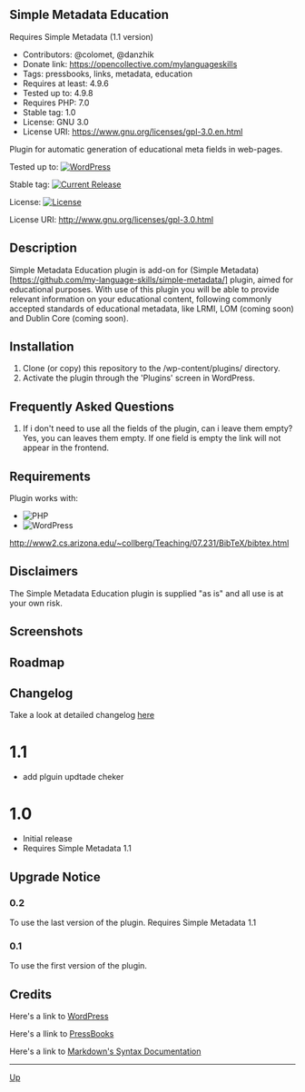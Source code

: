 ## Simple Metadata Education

Requires Simple Metadata (1.1 version)

* Contributors: @colomet, @danzhik
* Donate link: https://opencollective.com/mylanguageskills
* Tags: pressbooks, links, metadata, education
* Requires at least: 4.9.6
* Tested up to: 4.9.8
* Requires PHP: 7.0
* Stable tag: 1.0
* License: GNU 3.0
* License URI: https://www.gnu.org/licenses/gpl-3.0.en.html

Plugin for automatic generation of educational meta fields in web-pages.


Tested up to: [![WordPress](https://img.shields.io/wordpress/v/akismet.svg)](https://wordpress.org/download/)


Stable tag: [![Current Release](https://img.shields.io/github/release/my-language-skills/simple-metadata-education.svg)](https://github.com/my-language-skills/simple-metadata-education/releases/latest/)

License:  [![License](https://img.shields.io/badge/license-GPL--3.0%2B-red.svg)](https://github.com/my-language-skills/simple-metadata-education/blob/master/license.txt)

License URI: http://www.gnu.org/licenses/gpl-3.0.html

## Description  
Simple Metadata Education plugin is add-on for (Simple Metadata)[https://github.com/my-language-skills/simple-metadata/] plugin, aimed for educational purposes. With use of this plugin you will be able to provide relevant information on your educational content, following commonly accepted standards of educational metadata, like LRMI, LOM (coming soon) and Dublin Core (coming soon).

## Installation
1. Clone (or copy) this repository to the /wp-content/plugins/ directory.
2. Activate the plugin through the  'Plugins' screen in WordPress.

## Frequently Asked Questions
1. If i don't need to use all the fields of the plugin, can i leave them empty? Yes, you can leaves them empty. If one field is empty the link will not appear in the frontend.

## Requirements
Plugin works with:

- ![PHP](https://img.shields.io/badge/PHP-7.2.X-blue.svg)
- ![WordPress](https://img.shields.io/badge/WordPress-4.9.8-blue.svg)



http://www2.cs.arizona.edu/~collberg/Teaching/07.231/BibTeX/bibtex.html


## Disclaimers
The Simple Metadata Education plugin is supplied "as is" and all use is at your own risk.

## Screenshots

## Roadmap


## Changelog

Take a look at detailed changelog [here](/doc/CHANGELOG.md)
# 1.1
* add plguin updtade cheker

# 1.0
* Initial release
* Requires Simple Metadata 1.1

## Upgrade Notice
### 0.2
To use the last version of the plugin. Requires Simple Metadata 1.1

### 0.1
To use the first version of the plugin.


## Credits

Here's a link to [WordPress](https://wordpress.org/)

Here's a llink to [PressBooks](https://pressbooks.org/get-involved/)

Here's a link to [Markdown's Syntax Documentation](https://daringfireball.net/projects/markdown/syntax)

---
[Up](/README.md)
